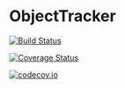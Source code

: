 # ObjectTracker

[![Build Status](https://travis-ci.org/safnuk/ObjectTracker.jl.svg?branch=master)](https://travis-ci.org/safnuk/ObjectTracker.jl)

[![Coverage Status](https://coveralls.io/repos/safnuk/ObjectTracker.jl/badge.svg?branch=master&service=github)](https://coveralls.io/github/safnuk/ObjectTracker.jl?branch=master)

[![codecov.io](http://codecov.io/github/safnuk/ObjectTracker.jl/coverage.svg?branch=master)](http://codecov.io/github/safnuk/ObjectTracker.jl?branch=master)
